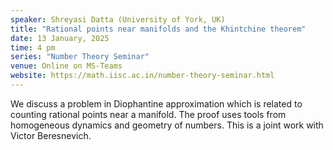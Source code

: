 ```yaml
---
speaker: Shreyasi Datta (University of York, UK)
title: "Rational points near manifolds and the Khintchine theorem"
date: 13 January, 2025
time: 4 pm
series: "Number Theory Seminar"
venue: Online on MS-Teams
website: https://math.iisc.ac.in/number-theory-seminar.html
---
```


We discuss a problem in Diophantine approximation which is related to counting rational points near a manifold. The proof uses tools from homogeneous dynamics and geometry of numbers. This is a joint work with Victor Beresnevich.

